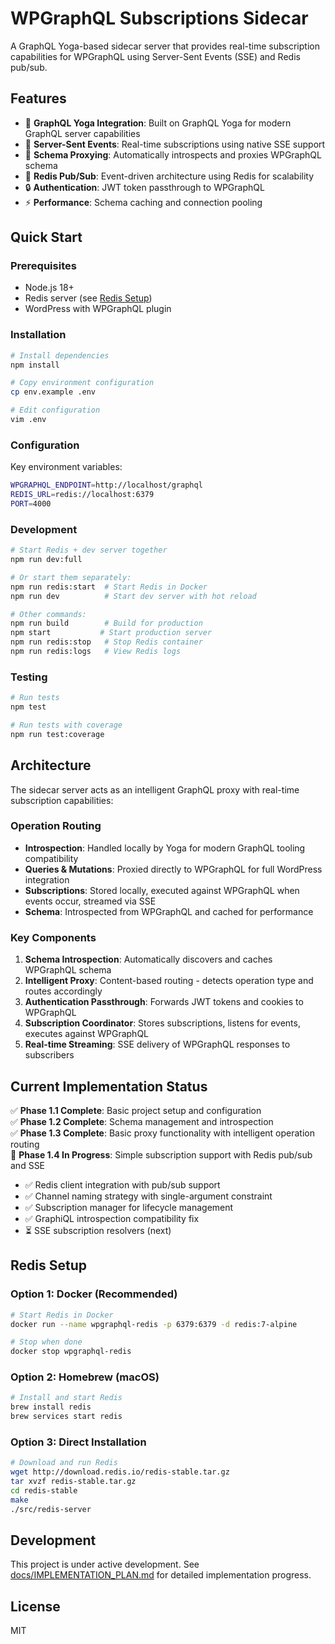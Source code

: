 # WPGraphQL Subscriptions Sidecar

A GraphQL Yoga-based sidecar server that provides real-time subscription capabilities for WPGraphQL using Server-Sent Events (SSE) and Redis pub/sub.

## Features

- 🚀 **GraphQL Yoga Integration**: Built on GraphQL Yoga for modern GraphQL server capabilities
- 📡 **Server-Sent Events**: Real-time subscriptions using native SSE support
- 🔄 **Schema Proxying**: Automatically introspects and proxies WPGraphQL schema
- 📨 **Redis Pub/Sub**: Event-driven architecture using Redis for scalability
- 🔒 **Authentication**: JWT token passthrough to WPGraphQL
- ⚡ **Performance**: Schema caching and connection pooling

## Quick Start

### Prerequisites

- Node.js 18+
- Redis server (see [Redis Setup](#redis-setup))
- WordPress with WPGraphQL plugin

### Installation

```bash
# Install dependencies
npm install

# Copy environment configuration
cp env.example .env

# Edit configuration
vim .env
```

### Configuration

Key environment variables:

```bash
WPGRAPHQL_ENDPOINT=http://localhost/graphql
REDIS_URL=redis://localhost:6379
PORT=4000
```

### Development

```bash
# Start Redis + dev server together
npm run dev:full

# Or start them separately:
npm run redis:start  # Start Redis in Docker
npm run dev          # Start dev server with hot reload

# Other commands:
npm run build        # Build for production
npm start           # Start production server
npm run redis:stop   # Stop Redis container
npm run redis:logs   # View Redis logs
```

### Testing

```bash
# Run tests
npm test

# Run tests with coverage
npm run test:coverage
```

## Architecture

The sidecar server acts as an intelligent GraphQL proxy with real-time subscription capabilities:

### **Operation Routing**
- **Introspection**: Handled locally by Yoga for modern GraphQL tooling compatibility
- **Queries & Mutations**: Proxied directly to WPGraphQL for full WordPress integration  
- **Subscriptions**: Stored locally, executed against WPGraphQL when events occur, streamed via SSE
- **Schema**: Introspected from WPGraphQL and cached for performance

### **Key Components**
1. **Schema Introspection**: Automatically discovers and caches WPGraphQL schema
2. **Intelligent Proxy**: Content-based routing - detects operation type and routes accordingly
3. **Authentication Passthrough**: Forwards JWT tokens and cookies to WPGraphQL
4. **Subscription Coordinator**: Stores subscriptions, listens for events, executes against WPGraphQL
5. **Real-time Streaming**: SSE delivery of WPGraphQL responses to subscribers

## Current Implementation Status

✅ **Phase 1.1 Complete**: Basic project setup and configuration  
✅ **Phase 1.2 Complete**: Schema management and introspection  
✅ **Phase 1.3 Complete**: Basic proxy functionality with intelligent operation routing  
🔄 **Phase 1.4 In Progress**: Simple subscription support with Redis pub/sub and SSE
  - ✅ Redis client integration with pub/sub support
  - ✅ Channel naming strategy with single-argument constraint
  - ✅ Subscription manager for lifecycle management
  - ✅ GraphiQL introspection compatibility fix
  - ⏳ SSE subscription resolvers (next)  

## Redis Setup

### Option 1: Docker (Recommended)
```bash
# Start Redis in Docker
docker run --name wpgraphql-redis -p 6379:6379 -d redis:7-alpine

# Stop when done
docker stop wpgraphql-redis
```

### Option 2: Homebrew (macOS)
```bash
# Install and start Redis
brew install redis
brew services start redis
```

### Option 3: Direct Installation
```bash
# Download and run Redis
wget http://download.redis.io/redis-stable.tar.gz
tar xvzf redis-stable.tar.gz
cd redis-stable
make
./src/redis-server
```

## Development

This project is under active development. See [docs/IMPLEMENTATION_PLAN.md](docs/IMPLEMENTATION_PLAN.md) for detailed implementation progress.

## License

MIT
